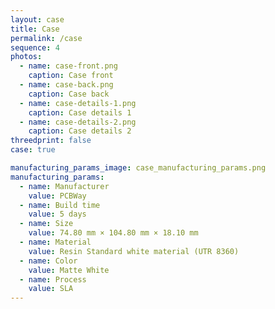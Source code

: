 ```yaml
---
layout: case
title: Case
permalink: /case
sequence: 4
photos:
  - name: case-front.png
    caption: Case front
  - name: case-back.png
    caption: Case back
  - name: case-details-1.png
    caption: Case details 1
  - name: case-details-2.png
    caption: Case details 2
threedprint: false
case: true

manufacturing_params_image: case_manufacturing_params.png
manufacturing_params:
  - name: Manufacturer
    value: PCBWay
  - name: Build time
    value: 5 days
  - name: Size
    value: 74.80 mm × 104.80 mm × 18.10 mm
  - name: Material
    value: Resin Standard white material (UTR 8360)
  - name: Color
    value: Matte White
  - name: Process
    value: SLA
---
```

